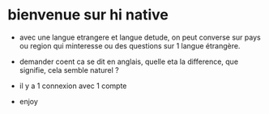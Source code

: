 # bienvenue sur hi native


* avec une langue etrangere et langue detude, on peut converse sur pays ou region qui minteresse ou des questions sur 1 langue étrangère.

* demander coent ca se dit en anglais, quelle eta la difference, que signifie, cela semble naturel ?

* il y a 1 connexion avec 1 compte

* enjoy
